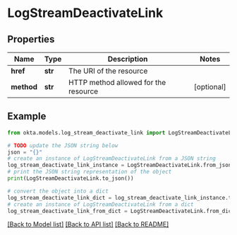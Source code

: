 # LogStreamDeactivateLink


## Properties

Name | Type | Description | Notes
------------ | ------------- | ------------- | -------------
**href** | **str** | The URI of the resource | 
**method** | **str** | HTTP method allowed for the resource | [optional] 

## Example

```python
from okta.models.log_stream_deactivate_link import LogStreamDeactivateLink

# TODO update the JSON string below
json = "{}"
# create an instance of LogStreamDeactivateLink from a JSON string
log_stream_deactivate_link_instance = LogStreamDeactivateLink.from_json(json)
# print the JSON string representation of the object
print(LogStreamDeactivateLink.to_json())

# convert the object into a dict
log_stream_deactivate_link_dict = log_stream_deactivate_link_instance.to_dict()
# create an instance of LogStreamDeactivateLink from a dict
log_stream_deactivate_link_from_dict = LogStreamDeactivateLink.from_dict(log_stream_deactivate_link_dict)
```
[[Back to Model list]](../README.md#documentation-for-models) [[Back to API list]](../README.md#documentation-for-api-endpoints) [[Back to README]](../README.md)


